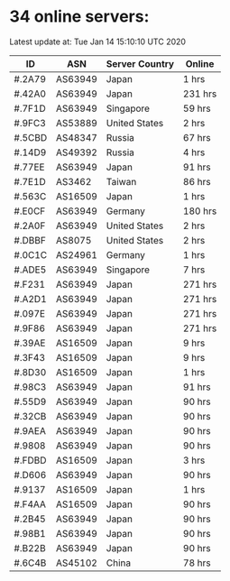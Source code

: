 # 34 online servers:

Latest update at: Tue Jan 14 15:10:10 UTC 2020

| ID | ASN | Server Country | Online |
| -- | --- | -------------- | ------ |
| #.2A79 | AS63949 | Japan | 1 hrs |
| #.42A0 | AS63949 | Japan | 231 hrs |
| #.7F1D | AS63949 | Singapore | 59 hrs |
| #.9FC3 | AS53889 | United States | 2 hrs |
| #.5CBD | AS48347 | Russia | 67 hrs |
| #.14D9 | AS49392 | Russia | 4 hrs |
| #.77EE | AS63949 | Japan | 91 hrs |
| #.7E1D | AS3462 | Taiwan | 86 hrs |
| #.563C | AS16509 | Japan | 1 hrs |
| #.E0CF | AS63949 | Germany | 180 hrs |
| #.2A0F | AS63949 | United States | 2 hrs |
| #.DBBF | AS8075 | United States | 2 hrs |
| #.0C1C | AS24961 | Germany | 1 hrs |
| #.ADE5 | AS63949 | Singapore | 7 hrs |
| #.F231 | AS63949 | Japan | 271 hrs |
| #.A2D1 | AS63949 | Japan | 271 hrs |
| #.097E | AS63949 | Japan | 271 hrs |
| #.9F86 | AS63949 | Japan | 271 hrs |
| #.39AE | AS16509 | Japan | 9 hrs |
| #.3F43 | AS16509 | Japan | 9 hrs |
| #.8D30 | AS16509 | Japan | 1 hrs |
| #.98C3 | AS63949 | Japan | 91 hrs |
| #.55D9 | AS63949 | Japan | 90 hrs |
| #.32CB | AS63949 | Japan | 90 hrs |
| #.9AEA | AS63949 | Japan | 90 hrs |
| #.9808 | AS63949 | Japan | 90 hrs |
| #.FDBD | AS16509 | Japan | 3 hrs |
| #.D606 | AS63949 | Japan | 90 hrs |
| #.9137 | AS16509 | Japan | 1 hrs |
| #.F4AA | AS16509 | Japan | 90 hrs |
| #.2B45 | AS63949 | Japan | 90 hrs |
| #.98B1 | AS63949 | Japan | 90 hrs |
| #.B22B | AS63949 | Japan | 90 hrs |
| #.6C4B | AS45102 | China | 78 hrs |

